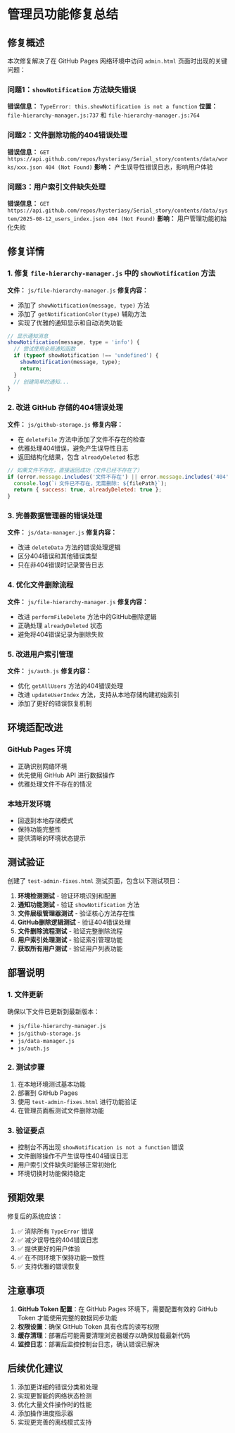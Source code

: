 # 管理员功能修复总结

## 修复概述

本次修复解决了在 GitHub Pages 网络环境中访问 `admin.html` 页面时出现的关键问题：

### 问题1：`showNotification` 方法缺失错误
**错误信息：** `TypeError: this.showNotification is not a function`
**位置：** `file-hierarchy-manager.js:737` 和 `file-hierarchy-manager.js:764`

### 问题2：文件删除功能的404错误处理
**错误信息：** `GET https://api.github.com/repos/hysteriasy/Serial_story/contents/data/works/xxx.json 404 (Not Found)`
**影响：** 产生误导性错误日志，影响用户体验

### 问题3：用户索引文件缺失处理
**错误信息：** `GET https://api.github.com/repos/hysteriasy/Serial_story/contents/data/system/2025-08-12_users_index.json 404 (Not Found)`
**影响：** 用户管理功能初始化失败

## 修复详情

### 1. 修复 `file-hierarchy-manager.js` 中的 `showNotification` 方法

**文件：** `js/file-hierarchy-manager.js`
**修复内容：**
- 添加了 `showNotification(message, type)` 方法
- 添加了 `getNotificationColor(type)` 辅助方法
- 实现了优雅的通知显示和自动消失功能

```javascript
// 显示通知消息
showNotification(message, type = 'info') {
  // 尝试使用全局通知函数
  if (typeof showNotification !== 'undefined') {
    showNotification(message, type);
    return;
  }
  // 创建简单的通知...
}
```

### 2. 改进 GitHub 存储的404错误处理

**文件：** `js/github-storage.js`
**修复内容：**
- 在 `deleteFile` 方法中添加了文件不存在的检查
- 优雅处理404错误，避免产生误导性日志
- 返回结构化结果，包含 `alreadyDeleted` 标志

```javascript
// 如果文件不存在，直接返回成功（文件已经不存在了）
if (error.message.includes('文件不存在') || error.message.includes('404')) {
  console.log(`ℹ️ 文件已不存在，无需删除: ${filePath}`);
  return { success: true, alreadyDeleted: true };
}
```

### 3. 完善数据管理器的错误处理

**文件：** `js/data-manager.js`
**修复内容：**
- 改进 `deleteData` 方法的错误处理逻辑
- 区分404错误和其他错误类型
- 只在非404错误时记录警告日志

### 4. 优化文件删除流程

**文件：** `js/file-hierarchy-manager.js`
**修复内容：**
- 改进 `performFileDelete` 方法中的GitHub删除逻辑
- 正确处理 `alreadyDeleted` 状态
- 避免将404错误记录为删除失败

### 5. 改进用户索引管理

**文件：** `js/auth.js`
**修复内容：**
- 优化 `getAllUsers` 方法的404错误处理
- 改进 `updateUserIndex` 方法，支持从本地存储构建初始索引
- 添加了更好的错误恢复机制

## 环境适配改进

### GitHub Pages 环境
- 正确识别网络环境
- 优先使用 GitHub API 进行数据操作
- 优雅处理文件不存在的情况

### 本地开发环境
- 回退到本地存储模式
- 保持功能完整性
- 提供清晰的环境状态提示

## 测试验证

创建了 `test-admin-fixes.html` 测试页面，包含以下测试项目：

1. **环境检测测试** - 验证环境识别和配置
2. **通知功能测试** - 验证 `showNotification` 方法
3. **文件层级管理器测试** - 验证核心方法存在性
4. **GitHub删除逻辑测试** - 验证404错误处理
5. **文件删除流程测试** - 验证完整删除流程
6. **用户索引处理测试** - 验证索引管理功能
7. **获取所有用户测试** - 验证用户列表功能

## 部署说明

### 1. 文件更新
确保以下文件已更新到最新版本：
- `js/file-hierarchy-manager.js`
- `js/github-storage.js`
- `js/data-manager.js`
- `js/auth.js`

### 2. 测试步骤
1. 在本地环境测试基本功能
2. 部署到 GitHub Pages
3. 使用 `test-admin-fixes.html` 进行功能验证
4. 在管理员面板测试文件删除功能

### 3. 验证要点
- 控制台不再出现 `showNotification is not a function` 错误
- 文件删除操作不产生误导性404错误日志
- 用户索引文件缺失时能够正常初始化
- 环境切换时功能保持稳定

## 预期效果

修复后的系统应该：
1. ✅ 消除所有 `TypeError` 错误
2. ✅ 减少误导性的404错误日志
3. ✅ 提供更好的用户体验
4. ✅ 在不同环境下保持功能一致性
5. ✅ 支持优雅的错误恢复

## 注意事项

1. **GitHub Token 配置**：在 GitHub Pages 环境下，需要配置有效的 GitHub Token 才能使用完整的数据同步功能
2. **权限设置**：确保 GitHub Token 具有仓库的读写权限
3. **缓存清理**：部署后可能需要清理浏览器缓存以确保加载最新代码
4. **监控日志**：部署后监控控制台日志，确认错误已解决

## 后续优化建议

1. 添加更详细的错误分类和处理
2. 实现更智能的网络状态检测
3. 优化大量文件操作时的性能
4. 添加操作进度指示器
5. 实现更完善的离线模式支持
